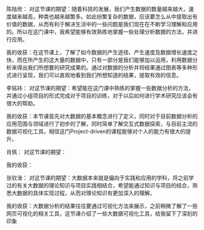 陈陆欣：
对这节课的期望：随着科技的发展，我们产生数据的数量越来越大，速度越来越高，种类也越来越繁多。如此纷繁复杂的数据，应该要怎么从中提取出有价值的数据，从而有利于解决生活中的一些问题是我们现在在不断学习理解和应用的。所以在这门课中，我希望能够有效熟练地掌握一些处理分析数据的方法，并进行应用。

我的收获：在这节课上，了解了如今数据的产生途径、产生速度及数据增长速度之快，而在所产生的这大量的数据中，只有一部分是我们能够加以运用，利用数据分析来得出我们所想要的研究成果的。通过对数据的分析并将结果通过图表等多种形式进行呈现，我们可以直观地看到我们所想知道的结果，提取有效的信息。

李铭祎：
对这节课的期望：希望能在这门课中熟练的掌握一些数据分析的方法，并通过小组项目的形式完成对于项目的训练，对于以后如何进行学术研究应该会有很大的帮助。

我的收获：本节课首先对大数据的基本概念进行了定义，同时对于目前数据分析的应用范围与领域进行了初步的了解，同时简单了解交互式数据探索，与目前主流的数据可视化工具。相信这门Project-driven的课程能够对个人的能力有很大的提升。

肖佩：
对这节课的期望：

我的收获：

张钦淦：
对这节课的期望：大数据本来就是偏向于实践和应用的学科，将之前学过的有关大数据的理论知识与项目实践相结合，希望能通过知识与项目的结合，熟悉大数据的具体实现过程，从而对理论知识有更加深入的理解。

我的收获：大数据分析的结果往往要通过可视化方法来展示，之前稍微了解了一些网页可视化的相关工具，这节课介绍了一些大数据可视化工具，给我留下了深刻的印象

